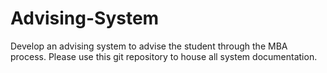 # Advising-System
Develop an advising system to advise the student through the MBA process. Please use this git repository to house all system documentation.
